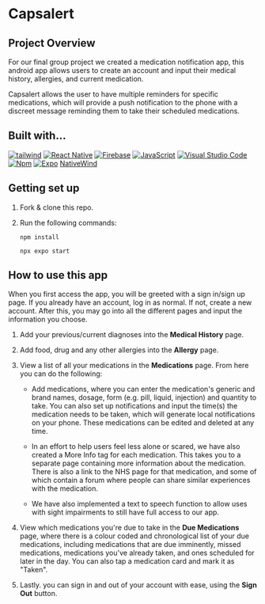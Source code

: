 # Capsalert

## Project Overview

For our final group project we created a medication notification app, this android app allows users to create an account and input their medical history, allergies, and current medication.

Capsalert allows the user to have multiple reminders for specific medications, which will provide a push notification to the phone with a discreet message reminding them to take their scheduled medications.

## Built with...

<a href="https://tailwindcss.com/"><img src="https://img.shields.io/badge/Tailwind_CSS-38B2AC?style=for-the-badge&logo=tailwind-css&logoColor=white" alt="tailwind"/></a>
<a href="https://reactnative.dev/"><img src="https://img.shields.io/badge/React_Native-20232A?style=for-the-badge&logo=react&logoColor=61DAFB" alt="React Native"/></a>
<a href="https://firebase.google.com/"><img src="https://img.shields.io/badge/firebase-ffca28?style=for-the-badge&logo=firebase&logoColor=black" alt="Firebase"/></a>
<a href="https://www.javascript.com/"><img src="https://img.shields.io/badge/JavaScript-323330?style=for-the-badge&logo=javascript&logoColor=F7DF1E" alt="JavaScript"/></a>
<a href="https://code.visualstudio.com/"><img src="https://img.shields.io/badge/Visual_Studio_Code-0078D4?style=for-the-badge&logo=visual%20studio%20code&logoColor=white" alt="Visual Studio Code"/></a>
<a href="https://www.npmjs.com/"><img src="https://img.shields.io/badge/npm-CB3837?style=for-the-badge&logo=npm&logoColor=white" alt="Npm"/></a>
<a href="https://expo.dev/"><img src="https://img.shields.io/badge/Expo-1B1F23?style=for-the-badge&logo=expo&logoColor=white" alt="Expo"/></a>
<a href="https://www.nativewind.dev/">NativeWind</a>

## Getting set up

1. Fork & clone this repo.

2. Run the following commands:

   `npm install`

   `npx expo start`

## How to use this app

When you first access the app, you will be greeted with a sign in/sign up page. If you already have an account, log in as normal. If not, create a new account. After this, you may go into all the different pages and input the information you choose.

1. Add your previous/current diagnoses into the **Medical History** page.
2. Add food, drug and any other allergies into the **Allergy** page.
3. View a list of all your medications in the **Medications** page. From here you can do the following:

   - Add medications, where you can enter the medication's generic and brand names, dosage, form (e.g. pill, liquid, injection) and quantity to take. You can also set up notifications and input the time(s) the medication needs to be taken, which will generate local notifications on your phone. These medications can be edited and deleted at any time.

   - In an effort to help users feel less alone or scared, we have also created a More Info tag for each medication. This takes you to a separate page containing more information about the medication. There is also a link to the NHS page for that medication, and some of which contain a forum where people can share similar experiences with the medication.

   - We have also implemented a text to speech function to allow uses with sight impairments to still have full access to our app.

4. View which medications you're due to take in the **Due Medications** page, where there is a colour coded and chronological list of your due medications, including medications that are due imminently, missed medications, medications you've already taken, and ones scheduled for later in the day. You can also tap a medication card and mark it as "Taken".

5. Lastly. you can sign in and out of your account with ease, using the **Sign Out** button.
